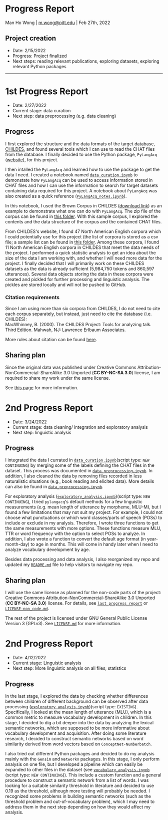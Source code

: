 # Progress Report

Man Ho Wong | m.wong@pitt.edu | Feb 27th, 2022

## Project creation
- Date: 2/15/2022
- Progress: Project finalized
- Next steps: reading relevant publications, exploring datasets, exploring relevant Python packages

---

# 1st Progress Report

- Date: 2/27/2022
- Current stage: data curation
- Next step: data preprocessing (e.g. data cleaning)

## Progress

I first explored the structure and the data formats of the target database, [CHILDES](https://childes.talkbank.org/), and found several tools which I can use to read the CHAT files from the database. I finally decided to use the Python package, `PyLangAcq` ([website](https://pylangacq.org/)), for this project. 

I then intalled the `PyLangAcq` and learned how to use the package to get the data I need. I created a notebook named [`data_curation.ipynb`](https://github.com/Data-Science-for-Linguists-2022/Child-Vocab-Development/blob/main/code/data_curation.ipynb) to demonstate how `PyLangAcq` can be used to access information stored in CHAT files and how I can use the information to search for target datasets containing data required for this project. A notebook about `PyLangAcq` was also created as a quick reference ([`PyLangAcq_notes.ipynb`](https://github.com/Data-Science-for-Linguists-2022/Child-Vocab-Development/blob/main/code/etc/PyLangAcq_notes.ipynb)).

In this notebook, I used the Brown Corpus in CHILDES ([download link](https://childes.talkbank.org/data/Eng-NA/Brown.zip)) as an example to demonstrate what one can do with `PyLangAcq`. The zip file of the corpus can be found in [this folder](https://github.com/Data-Science-for-Linguists-2022/Child-Vocab-Development/tree/main/data_samples/childes). With this sample corpus, I explored the contents and the data structure of the corpus and the contained CHAT files.  

From CHILDES's website, I found 47 North American English corpora which I could potentially use for this project (the list of corpora is stored as a csv file; a sample list can be found in [this folder](https://github.com/Data-Science-for-Linguists-2022/Child-Vocab-Development/tree/main/data_samples/childes). Among these corpora, I found 11 North American English corpora in CHILDES that meet the data needs of the project. I performed a quick statistic analysis to get an idea about the size of the data I am working with, and whether I will need more data for the project. I finally decided that I will primarily work on these CHILDES datasets as the data is already sufficient (5,984,750 tokens and 860,597 utterances). Several data objects storing the data in these corpora were created and pickled for further processing and linguistic analysis. The pickles are stored locally and will not be pushed to GitHub.

### Citation requirements
Since I am using more than six corpora from CHILDES, I do not need to cite each corpus separately, but instead, just need to cite the database (i.e. CHILDES):  
MacWhinney, B. (2000). The CHILDES Project: Tools for analyzing talk. Third Edition. Mahwah, NJ: Lawrence Erlbaum Associates.


More rules about citation can be found [here](https://talkbank.org/share/citation.html).

## Sharing plan

Since the original data was published under Creative Commons Attribution-NonCommercial-ShareAlike 3.0 Unported (**CC BY-NC-SA 3.0**) license, I am required to share my work under the same license.

See [this page](https://creativecommons.org/licenses/by-nc-sa/3.0/) for more information.

# 2nd Progress Report

- Date: 3/24/2022
- Current stage: data cleaning/ integration and exploratory analysis
- Next step: linguistic analysis

## Progress

I integrated the data I currated in [`data_curation.ipynb`](https://github.com/Data-Science-for-Linguists-2022/Child-Vocab-Development/blob/main/code/data_curation.ipynb)(script type: `NEW CONTINUING`) by merging some of the labels defining the CHAT files in the dataset. This process was documented in [`data_preprocessing.ipynb`](https://github.com/Data-Science-for-Linguists-2022/Child-Vocab-Development/blob/main/code/data_preprocessing.ipynb). In addition, I also cleaned the data by removing files recorded in less naturalistic situations (e.g., book reading and elicited data). More details can also be found in [`data_preprocessing.ipynb`](https://github.com/Data-Science-for-Linguists-2022/Child-Vocab-Development/blob/main/code/data_preprocessing.ipynb).

For exploratory analysis ([`exploratory_analysis.ipynb`](https://github.com/Data-Science-for-Linguists-2022/Child-Vocab-Development/blob/main/code/exploratory_analysis.ipynb))(script type: `NEW CONTINUING`), I tried `pylangacq`'s default methods for a few linguistic measurements (e.g. mean length of utterance by morpheme, MLU-M), but I found a few limitations that may not suit my project. For example, I could not choose what punctuations or which word classes/parts of speech (POSs) to include or exclude in my analysis. Therefore, I wrote three functions to get the same measurements with more options. These functions measure MLU, TTR or word frequency with the option to select POSs to analyze. In addition, I also wrote a function to convert the default age format (in year-month-day) to age in months. This will come in handy later when I need to analyze vocabulary development by age. 

Besides data processing and data analysis, I also reorganized my repo and updated my [`README.md`](https://github.com/Data-Science-for-Linguists-2022/Child-Vocab-Development/blob/main/README.md) file to help visitors to navigate my repo.

## Sharing plan

I will use the same license as planned for the non-code parts of the project: Creative Commons Attribution-NonCommercial-ShareAlike 3.0 Unported (**CC BY-NC-SA 3.0**) license. For details, see [`last progress report`](#1st-Progress-Report) or [`LICENSE-non_code.md`](https://github.com/Data-Science-for-Linguists-2022/Child-Vocab-Development/blob/main/LICENSE-non_code.md).

The rest of the project is licensed under GNU General Public License Version 3 (GPLv3). See [`LICENSE.md`](https://github.com/Data-Science-for-Linguists-2022/Child-Vocab-Development/blob/main/LICENSE.md) for more information.

# 2nd Progress Report

- Date: 4/12/2022
- Current stage: Linguistic analysis
- Next step: More linguistic analysis on all files; statistics

## Progress

In the last stage, I explored the data by checking whether differences between children of different background can be observed after data processing ([`exploratory_analysis.ipynb`](https://github.com/Data-Science-for-Linguists-2022/Child-Vocab-Development/blob/main/code/exploratory_analysis.ipynb))(script type: `EXISTING`). Specifically, I looked at the mean length of utterance (MLU), which is a common metric to measure vocabulary development in children. In this stage, I decided to dig a bit deeper into the data by analyzing the lexical semantic networks, which are supposed to be more informative about vocabulary development and acquisition. After doing some literature research, I decided to construct semantic networks based on word similarity derived from word vectors based on `ConceptNet-Numberbatch`.

I also tried out different Python packages and decided to do my analysis mainly with the `Gensim` and `NetworkX` packages. In this stage, I only perform analysis on one file, but I developed a pipeline which can easily be expanded to other files in the dataset (see [`vocabulary_analysis.ipynb`](https://github.com/Data-Science-for-Linguists-2022/Child-Vocab-Development/blob/main/code/vocabulary_analysis.ipynb) (script type: `NEW CONTINUING`)). This include a custom function and a general procedure to construct a semantic network from a list of words. I was looking for a suitable similarity threshold in literature and decided to use 0.19 as the threshold, although more testing will probably be needed. I recognized some problems in building semantic networks (such as the threshold problem and out-of-vocabulary problem), which I may need to address them in the next step depending on how they would affect my analysis.

